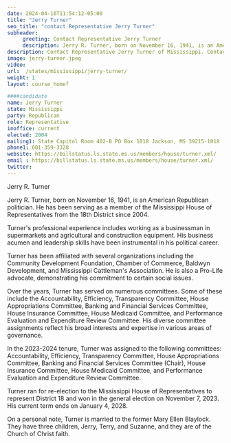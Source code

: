 ```yaml
---
date: 2024-04-16T11:54:12-05:00
title: "Jerry Turner"
seo_title: "contact Representative Jerry Turner"
subheader:
     greeting: Contact Representative Jerry Turner
     description: Jerry R. Turner, born on November 16, 1941, is an American Republican politician. He has been serving as a member of the Mississippi House of Representatives from the 18th District since 2004.
description: Contact Representative Jerry Turner of Mississippi. Contact information for Jerry Turner includes email address, phone number, and mailing address.
image: jerry-turner.jpeg
video:
url:  /states/mississippi/jerry-turner/
weight: 1
layout: course_homef

####candidate
name: Jerry Turner
state: Mississippi
party: Republican
role: Representative
inoffice: current
elected: 2004
mailing1: State Capitol Room 402-B PO Box 1018 Jackson, MS 39215-1018
phone1: 601-359-3328
website: https://billstatus.ls.state.ms.us/members/house/turner.xml/
email : https://billstatus.ls.state.ms.us/members/house/turner.xml/
twitter:
---
```


Jerry R. Turner

Jerry R. Turner, born on November 16, 1941, is an American Republican politician. He has been serving as a member of the Mississippi House of Representatives from the 18th District since 2004.

Turner's professional experience includes working as a businessman in supermarkets and agricultural and construction equipment. His business acumen and leadership skills have been instrumental in his political career.

Turner has been affiliated with several organizations including the Community Development Foundation, Chamber of Commerce, Baldwyn Development, and Mississippi Cattleman's Association. He is also a Pro-Life advocate, demonstrating his commitment to certain social issues.

Over the years, Turner has served on numerous committees. Some of these include the Accountability, Efficiency, Transparency Committee, House Appropriations Committee, Banking and Financial Services Committee, House Insurance Committee, House Medicaid Committee, and Performance Evaluation and Expenditure Review Committee. His diverse committee assignments reflect his broad interests and expertise in various areas of governance.

In the 2023-2024 tenure, Turner was assigned to the following committees: Accountability, Efficiency, Transparency Committee, House Appropriations Committee, Banking and Financial Services Committee (Chair), House Insurance Committee, House Medicaid Committee, and Performance Evaluation and Expenditure Review Committee.

Turner ran for re-election to the Mississippi House of Representatives to represent District 18 and won in the general election on November 7, 2023. His current term ends on January 4, 2028.

On a personal note, Turner is married to the former Mary Ellen Blaylock. They have three children, Jerry, Terry, and Suzanne, and they are of the Church of Christ faith.
